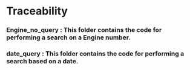 # Traceability

### **Engine_no_query** : This folder contains the code for performing a search on a Engine number.
### **date_query** : This folder contains the code for performing a search based on a date.

